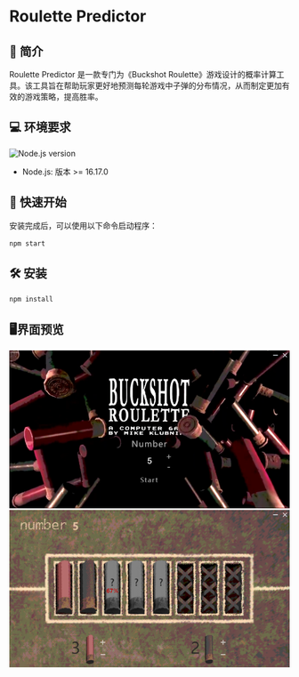 # Roulette Predictor

## 🎲 简介
Roulette Predictor 是一款专门为《Buckshot Roulette》游戏设计的概率计算工具。该工具旨在帮助玩家更好地预测每轮游戏中子弹的分布情况，从而制定更加有效的游戏策略，提高胜率。

## 💻 环境要求

![Node.js version](https://img.shields.io/badge/node-%3E%3D%2016.17.0-brightgreen)
- Node.js: 版本 >= 16.17.0

## 🚀 快速开始

安装完成后，可以使用以下命令启动程序：

```bash
npm start
```

## 🛠 安装

```bash
npm install
```

## 🖥️界面预览
![](./img1.png)
![](./img2.png)
